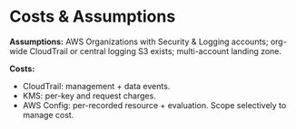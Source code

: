 
# Costs & Assumptions
**Assumptions:** AWS Organizations with Security & Logging accounts; org-wide CloudTrail or central logging S3 exists; multi-account landing zone.

**Costs:**
- CloudTrail: management + data events.
- KMS: per-key and request charges.
- AWS Config: per-recorded resource + evaluation. Scope selectively to manage cost.
